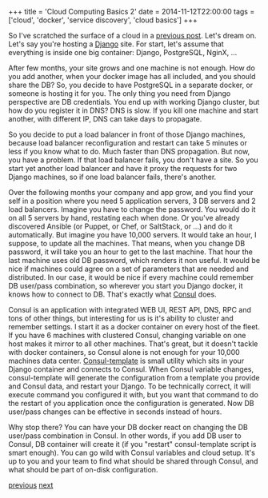 +++
title = 'Cloud Computing Basics 2'
date = 2014-11-12T22:00:00
tags = ['cloud', 'docker', 'service discovery', 'cloud basics']
+++

So I've scratched the surface of a cloud in a
[previous post](/blog/2014/11/13/cloud-computing-basics-1/). Let's dream on. Let's
say you're hosting a [Django](https://www.djangoproject.com/) site. For start,
let's assume that everything is inside one big container: Django, PostgreSQL,
NginX, ...

After few months, your site grows and one machine is not enough. How do you
add another, when your docker image has all included, and you should share the
DB? So, you decide to have PostgreSQL in a separate docker, or someone is
hosting it for you. The only thing you need from Django perspective are DB
credentials. You end up with working Django cluster, but how do you register it
in DNS? DNS is slow. If you kill one machine and start another, with different
IP, DNS can take days to propagate.

So you decide to put a load balancer in
front of those Django machines, because load balancer reconfiguration and
restart can take 5 minutes or less if you know what to do. Much faster than DNS
propagation. But now, you have a problem. If that load balancer fails, you don't
have a site. So you start yet another load balancer and have it proxy the
requests for two Django machines, so if one load balancer fails, there's another.

Over the following months your company and app grow, and you find your self in a
position where you need 5 application servers, 3 DB servers and 2 load balancers.
Imagine you have to change the password. You would do it on all 5 servers by
hand, restating each when done. Or you've already discovered Ansible (or Puppet,
or Chef, or SaltStack, or ...) and do it automatically. But imagine you have
10,000 servers. It would take an hour, I suppose, to update all the machines.
That means, when you change DB password, it will take you an hour to get to the
last machine. That hour the last machine uses old DB password, which renders it
non useful. It would be nice if machines could agree on a set of parameters that
are needed and distributed. In our case, it would be nice if every machine could
remember DB user/pass combination, so wherever you start you Django docker, it
knows how to connect to DB. That's exactly what [Consul](https://consul.io/)
does.

Consul is an application with integrated WEB UI, REST API, DNS, RPC and
tons of other things, but interesting for us is it's ability to cluster and
remember settings. I start it as a docker container on every host of the fleet.
If you have 6 machines with clustered Consul, changing variable on one host makes
it mirror to all other machines. That's great, but it doesn't tackle with docker
containers, so Consul alone is not enough for your 10,000 machines data center.
[Consul-template](https://github.com/hashicorp/consul-template) is small utility
which sits in your Django container and connects to Consul. When Consul variable
changes, consul-template will generate the configuration from a template you
provide and Consul data, and restart your Django. To be technically correct, it
will execute command you configured it with, but you want that command to do the
restart of you application once the configuration is generated. Now DB user/pass
changes can be effective in seconds instead of hours.

Why stop there? You can have your DB docker react on changing the DB user/pass
combination in Consul. In other words, if you add DB user to Consul, DB
container will create it (if you "restart" consul-template script is smart
enough). You can go wild with Consul variables and cloud setup. It's up to you
and your team to find what should be shared through Consul, and what should be
part of on-disk configuration.

[previous](/blog/2014/11/13/cloud-computing-basics-1/)
[next](/blog/2014/11/15/cloud-computing-basics-3/)
